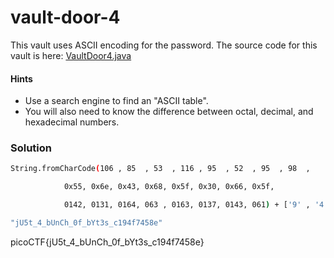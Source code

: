 # vault-door-4
This vault uses ASCII encoding for the password. The source code for this vault is here: [VaultDoor4.java](https://jupiter.challenges.picoctf.org/static/09d3002ae349631324a17e2255ae8df2/VaultDoor4.java)

#### Hints
- Use a search engine to find an "ASCII table".
- You will also need to know the difference between octal, decimal, and hexadecimal numbers.

### Solution
```bash
String.fromCharCode(106 , 85  , 53  , 116 , 95  , 52  , 95  , 98  ,

            0x55, 0x6e, 0x43, 0x68, 0x5f, 0x30, 0x66, 0x5f,

            0142, 0131, 0164, 063 , 0163, 0137, 0143, 061) + ['9' , '4' , 'f' , '7' , '4' , '5' , '8' , 'e' ].join('')

"jU5t_4_bUnCh_0f_bYt3s_c194f7458e"
```

picoCTF{jU5t_4_bUnCh_0f_bYt3s_c194f7458e}